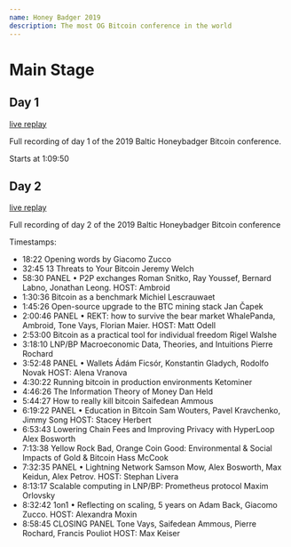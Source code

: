 ```yaml
---
name: Honey Badger 2019
description: The most OG Bitcoin conference in the world
---
```


# Main Stage 

## Day 1

[live replay](https://www.youtube.com/live/2IpZWSWUIVE?si=ikwNSia6sVO08ZFg)

Full recording of day 1 of the 2019 Baltic Honeybadger Bitcoin conference.

Starts at 1:09:50

## Day 2 

[live replay](https://www.youtube.com/live/ns_I2LpeAbQ?si=TgWcMDAHSpYH3Sc0)

Full recording of day 2 of the 2019 Baltic Honeybadger Bitcoin conference

Timestamps:
- 18:22 Opening words by Giacomo Zucco
- 32:45 13 Threats to Your Bitcoin Jeremy Welch
- 58:30 PANEL • P2P exchanges Roman Snitko, Ray Youssef, Bernard Labno, Jonathan Leong. HOST: Ambroid
- 1:30:36 Bitcoin as a benchmark Michiel Lescrauwaet
- 1:45:26 Open-source upgrade to the BTC mining stack    Jan Čapek
- 2:00:46 PANEL • REKT: how to survive the bear market    WhalePanda, Ambroid, Tone Vays, Florian Maier. HOST: Matt Odell
- 2:53:00 Bitcoin as a practical tool for individual freedom    Rigel Walshe
- 3:18:10 LNP/BP Macroeconomic Data, Theories, and Intuitions Pierre Rochard
- 3:52:48 PANEL • Wallets Ádám Ficsór, Konstantin Gladych, Rodolfo Novak HOST: Alena Vranova
- 4:30:22 Running bitcoin in production environments    Ketominer
- 4:46:26 The Information Theory of Money Dan Held
- 5:44:27 How to really kill bitcoin Saifedean Ammous
- 6:19:22 PANEL • Education in Bitcoin    Sam Wouters, Pavel Kravchenko, Jimmy Song HOST: Stacey Herbert
- 6:53:43 Lowering Chain Fees and Improving Privacy with HyperLoop Alex Bosworth
- 7:13:38 Yellow Rock Bad, Orange Coin Good: Environmental & Social Impacts of Gold & Bitcoin    Hass McCook
- 7:32:35 PANEL • Lightning Network    Samson Mow, Alex Bosworth, Max Keidun, Alex Petrov. HOST: Stephan Livera
- 8:13:17 Scalable computing in LNP/BP: Prometheus protocol Maxim Orlovsky
- 8:32:42 1on1 • Reflecting on scaling, 5 years on Adam Back, Giacomo Zucco. HOST: Alexandra Moxin
- 8:58:45 CLOSING PANEL Tone Vays, Saifedean Ammous, Pierre Rochard, Francis Pouliot HOST: Max Keiser

